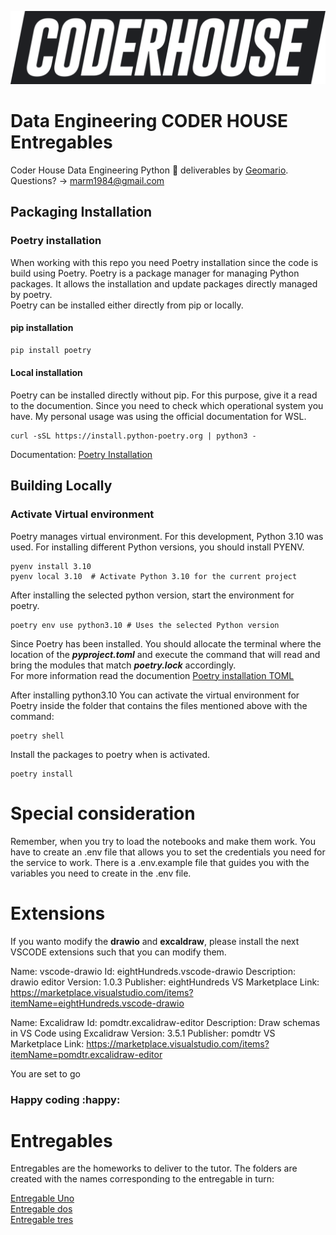 ![CODER HOUSE](entregable_uno/images/Logo_blackbg.png)

# Data Engineering CODER HOUSE Entregables

Coder House Data Engineering Python :snake: deliverables
by [Geomario](https://github.com/geomario).  
Questions? -> <marm1984@gmail.com>

## Packaging Installation

### Poetry installation

When working with this repo you need Poetry installation since the code is build using Poetry. Poetry is a package manager for managing Python packages. It allows the installation and update packages directly managed by poetry.  
Poetry can be installed either directly from pip or locally.

#### pip installation

```python
pip install poetry
```

#### Local installation

Poetry can be installed directly without pip. For this purpose, give it a read to the documention. Since you need to check which operational system you have. My personal usage was using the official documentation for WSL.

```bsh
curl -sSL https://install.python-poetry.org | python3 -
```

Documentation: [Poetry Installation](https://python-poetry.org/docs/#installing-with-the-official-installer)

## Building Locally

### Activate Virtual environment

Poetry manages virtual environment. For this development, Python 3.10 was used.
For installing different Python versions, you should install PYENV.

```bsh
pyenv install 3.10
pyenv local 3.10  # Activate Python 3.10 for the current project
```

After installing the selected python version, start the environment for poetry.

```bsh
poetry env use python3.10 # Uses the selected Python version
```

Since Poetry has been installed. You should allocate the terminal where the location of the **_pyproject.toml_** and execute the command that will read and bring the modules that match **_poetry.lock_** accordingly.  
For more information read the documention [Poetry installation TOML](https://python-poetry.org/docs/cli/#install)

After installing python3.10 You can activate the virtual environment for Poetry inside the folder that contains the files mentioned above with the command:

```bsh
poetry shell
```

Install the packages to poetry when is activated.

```bsh
poetry install
```

# Special consideration

Remember, when you try to load the notebooks and make them work. You have to create an .env file that allows you to set the credentials you need for the service to work. There is a .env.example file that guides you with the variables you need to create in the .env file.

# Extensions

If you wanto modify the **drawio** and **excaldraw**, please install the next VSCODE extensions such that you can modify them.

Name: vscode-drawio
Id: eightHundreds.vscode-drawio
Description: drawio editor
Version: 1.0.3
Publisher: eightHundreds
VS Marketplace Link: https://marketplace.visualstudio.com/items?itemName=eightHundreds.vscode-drawio

Name: Excalidraw
Id: pomdtr.excalidraw-editor
Description: Draw schemas in VS Code using Excalidraw
Version: 3.5.1
Publisher: pomdtr
VS Marketplace Link: https://marketplace.visualstudio.com/items?itemName=pomdtr.excalidraw-editor

You are set to go

### Happy coding :happy:

# Entregables

Entregables are the homeworks to deliver to the tutor. The folders are created with the names corresponding to the entregable in turn:

[Entregable Uno](https://github.com/geomario/data_engineering_coder_house/tree/main/entregable_uno)  
[Entregable dos](https://github.com/geomario/data_engineering_coder_house/tree/main/entregable_dos)  
[Entregable tres](https://github.com/geomario/data_engineering_coder_house/tree/main/entregable_tres)
